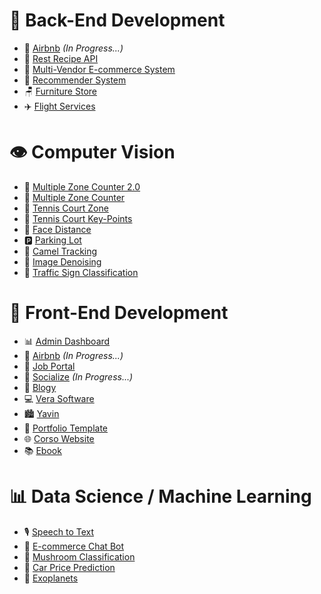 # 🎯 Back-End Development

- 🚧 [Airbnb](https://github.com/iramamy/AirBnbBackend) _(In Progress...)_
- 🍲 [Rest Recipe API](https://github.com/iramamy/REST)
- 🛒 [Multi-Vendor E-commerce System](https://github.com/iramamy/Ecommerce)
- 🎥 [Recommender System](https://github.com/iramamy/RecommenderSystem)
- 🪑 [Furniture Store](https://github.com/iramamy/FurnitureStore)
- ✈️ [Flight Services](https://github.com/iramamy/FlightReservation)

# 👁️ Computer Vision

- 🎯 [Multiple Zone Counter 2.0](https://github.com/iramamy/MultipleZoneCounter2.0)
- 🧮 [Multiple Zone Counter](https://github.com/iramamy/MultipleZoneCounter)
- 🎾 [Tennis Court Zone](https://github.com/iramamy/TennisCourtZone)
- 🎾 [Tennis Court Key-Points](https://github.com/iramamy/TennisCourtKeypoints)
- 📏 [Face Distance](https://github.com/iramamy/FaceDistance)
- 🅿️ [Parking Lot](https://github.com/iramamy/ParkingLot)
- 🐪 [Camel Tracking](https://github.com/iramamy/Camel-tracking)
- 🎨 [Image Denoising](https://github.com/iramamy/ImageDenoising)
- 🚦 [Traffic Sign Classification](https://github.com/iramamy/Trafficsign)

# 🎨 Front-End Development

- 📊 [Admin Dashboard](https://github.com/iramamy/Admin)
- 🏡 [Airbnb](https://github.com/iramamy/AirBnb) _(In Progress...)_
- 💼 [Job Portal](https://github.com/iramamy/JobPortal)
- 👥 [Socialize](https://iramamy.github.io/Socialize) _(In Progress...)_
- 📝 [Blogy](https://iramamy.github.io/Blogy/)
- 💻 [Vera Software](https://iramamy.github.io/Vera)
- 🏙️ [Yavin](https://iramamy.github.io/Yavin/)
- 🎨 [Portfolio Template](https://iramamy.github.io/PortfolioTemplate/)
- 🌐 [Corso Website](https://iramamy.github.io/Corso/)
- 📚 [Ebook](https://iramamy.github.io/Ebook/)

# 📊 Data Science / Machine Learning

- 🎙️ [Speech to Text](https://github.com/iramamy/SpeechToText)
- 🤖 [E-commerce Chat Bot](https://github.com/iramamy/ChatBot)
- 🍄 [Mushroom Classification](https://github.com/iramamy/Mushroom-Classification)
- 🚗 [Car Price Prediction](https://github.com/iramamy/CarPrice)
- 🌌 [Exoplanets](https://github.com/iramamy/Exoplanets)

